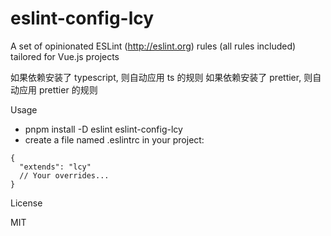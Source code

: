 # eslint-config-lcy

A set of opinionated ESLint (http://eslint.org) rules (all rules included) tailored for Vue.js projects

如果依赖安装了 typescript, 则自动应用 ts 的规则
如果依赖安装了 prettier, 则自动应用 prettier 的规则

Usage

- pnpm install -D eslint eslint-config-lcy
- create a file named .eslintrc in your project:
```
{
  "extends": "lcy"
  // Your overrides...
}
```

License

MIT
